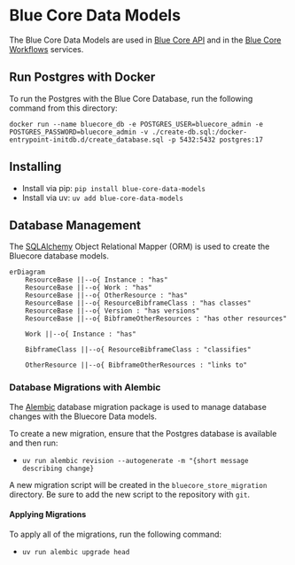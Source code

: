 # Blue Core Data Models
The Blue Core Data Models are used in [Blue Core API](https://github.com/blue-core-lod/bluecore_api) 
and in the [Blue Core Workflows](https://github.com/blue-core-lod/bluecore-workflows) services.  

## Run Postgres with Docker
To run the Postgres with the Blue Core Database, run the following command from this directory:

`docker run --name bluecore_db -e POSTGRES_USER=bluecore_admin -e POSTGRES_PASSWORD=bluecore_admin -v ./create-db.sql:/docker-entrypoint-initdb.d/create_database.sql -p 5432:5432 postgres:17`

## Installing
- Install via pip: `pip install blue-core-data-models`
- Install via uv: `uv add blue-core-data-models`

## Database Management
The [SQLAlchemy](https://www.sqlalchemy.org/) Object Relational Mapper (ORM) is used to create
the Bluecore database models. 

```mermaid
erDiagram
    ResourceBase ||--o{ Instance : "has"
    ResourceBase ||--o{ Work : "has"
    ResourceBase ||--o{ OtherResource : "has"
    ResourceBase ||--o{ ResourceBibframeClass : "has classes"
    ResourceBase ||--o{ Version : "has versions"
    ResourceBase ||--o{ BibframeOtherResources : "has other resources"

    Work ||--o{ Instance : "has"
    
    BibframeClass ||--o{ ResourceBibframeClass : "classifies"
    
    OtherResource ||--o{ BibframeOtherResources : "links to"
```

### Database Migrations with Alembic
The [Alembic](https://alembic.sqlalchemy.org/en/latest/) database migration package is used
to manage database changes with the Bluecore Data models.

To create a new migration, ensure that the Postgres database is available and then run:
- `uv run alembic revision --autogenerate -m "{short message describing change}`

A new migration script will be created in the `bluecore_store_migration` directory. Be sure
to add the new script to the repository with `git`.

#### Applying Migrations
To apply all of the migrations, run the following command:
- `uv run alembic upgrade head`
